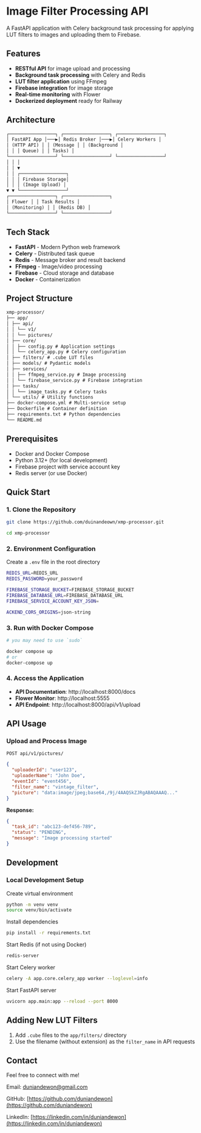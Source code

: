 # Image Filter Processing API

A FastAPI application with Celery background task processing for applying LUT filters to images and uploading them to Firebase.

## Features

- **RESTful API** for image upload and processing
- **Background task processing** with Celery and Redis
- **LUT filter application** using FFmpeg
- **Firebase integration** for image storage
- **Real-time monitoring** with Flower
- **Dockerized deployment** ready for Railway

## Architecture

```md
┌─────────────────┐ ┌─────────────────┐ ┌─────────────────┐
│ FastAPI App │───▶│ Redis Broker │───▶│ Celery Workers │
│ (HTTP API) │ │ (Message │ │ (Background │
│ │ │ Queue) │ │ Tasks) │
└─────────────────┘ └─────────────────┘ └─────────────────┘
│ │ │
│ │ ▼
│ │ ┌─────────────────┐
│ │ │ Firebase Storage│
│ │ │ (Image Upload) │
▼ ▼ └─────────────────┘
┌─────────────────┐ ┌─────────────────┐
│ Flower │ │ Task Results │
│ (Monitoring) │ │ (Redis DB) │
└─────────────────┘ └─────────────────┘
```

## Tech Stack

- **FastAPI** - Modern Python web framework
- **Celery** - Distributed task queue
- **Redis** - Message broker and result backend
- **FFmpeg** - Image/video processing
- **Firebase** - Cloud storage and database
- **Docker** - Containerization

## Project Structure

```md
xmp-processor/
├── app/
│ ├── api/
│ │ └── v1/
│ │ └── pictures/
│ ├── core/
│ │ ├── config.py # Application settings
│ │ └── celery_app.py # Celery configuration
│ ├── filters/ # .cube LUT files
│ ├── models/ # Pydantic models
│ ├── services/
│ │ ├── ffmpeg_service.py # Image processing
│ │ └── firebase_service.py # Firebase integration
│ ├── tasks/
│ │ └── image_tasks.py # Celery tasks
│ └── utils/ # Utility functions
├── docker-compose.yml # Multi-service setup
├── Dockerfile # Container definition
├── requirements.txt # Python dependencies
└── README.md
```

## Prerequisites

- Docker and Docker Compose
- Python 3.12+ (for local development)
- Firebase project with service account key
- Redis server (or use Docker)

## Quick Start

### 1. Clone the Repository

```Bash
git clone https://github.com/duinandeown/xmp-processor.git

cd xmp-processor
```

### 2. Environment Configuration

Create a `.env` file in the root directory

```Bash
REDIS_URL=REDIS_URL
REDIS_PASSWORD=your_password

FIREBASE_STORAGE_BUCKET=FIREBASE_STORAGE_BUCKET
FIREBASE_DATABASE_URL=FIREBASE_DATABASE_URL
FIREBASE_SERVICE_ACCOUNT_KEY_JSON=

ACKEND_CORS_ORIGINS=json-string
```

### 3. Run with Docker Compose

```Bash
# you may need to use `sudo`

docker compose up
# or
docker-compose up
```

### 4. Access the Application

- **API Documentation**: http://localhost:8000/docs
- **Flower Monitor**: http://localhost:5555
- **API Endpoint**: http://localhost:8000/api/v1/upload

## API Usage

### Upload and Process Image

`POST api/v1/pictures/`

```json
{
  "uploaderId": "user123",
  "uploaderName": "John Doe",
  "eventId": "event456",
  "filter_name": "vintage_filter",
  "picture": "data:image/jpeg;base64,/9j/4AAQSkZJRgABAQAAAQ..."
}
```

**Response:**

```json
{
  "task_id": "abc123-def456-789",
  "status": "PENDING",
  "message": "Image processing started"
}
```

## Development

### Local Development Setup

Create virtual environment

```bash
python -m venv venv
source venv/bin/activate
```

Install dependencies

```bash
pip install -r requirements.txt
```

Start Redis (if not using Docker)

```bash
redis-server
```

Start Celery worker

```bash
celery -A app.core.celery_app worker --loglevel=info
```

Start FastAPI server

```bash
uvicorn app.main:app --reload --port 8000
```

## Adding New LUT Filters

1. Add `.cube` files to the `app/filters/` directory
2. Use the filename (without extension) as the `filter_name` in API requests

## Contact

Feel free to connect with me!

Email: duniandewon@gmail.com

GitHub: [https://github.com/duniandewon](https://github.com/duniandewon)

LinkedIn: [https://linkedin.com/in/duniandewon](https://linkedin.com/in/duniandewon)
